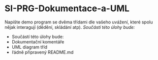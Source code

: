 # SI-PRG-Dokumentace-a-UML

Napište demo program se dvěma třídami dle vašeho uvážení, které spolu nějak interagují (dědění, skládání atp).
_Součástí této úlohy bude:_

- Součástí této úlohy bude:
- Dokumentační komentáře
- UML diagram tříd
- řádně připravený README.md 

